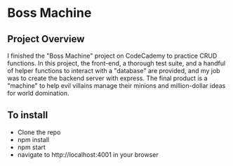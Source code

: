 # Boss Machine

## Project Overview

I finished the "Boss Machine" project on CodeCademy to practice CRUD functions. In this project, the front-end, a thorough test suite, and a handful of helper functions to interact with a "database" are provided, and my job was to create the backend server with express. The final product is a "machine" to help evil villains manage their minions and million-dollar ideas for world domination.

## To install

- Clone the repo
- npm install
- npm start
- navigate to http://localhost:4001 in your browser
